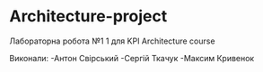 # Architecture-project
Лабораторна робота №1 1 для KPI Architecture course

Виконали:
-Антон Свірський
-Сергій Ткачук
-Максим Кривенок

